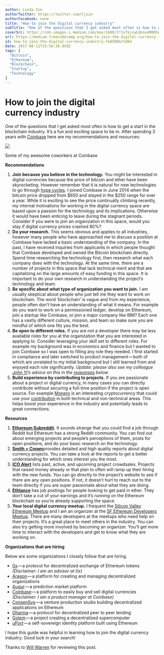 ```yaml
---
author: Linda Xie
authorTwitter: https://twitter.com/ljxie
authorFacebook: none
title: "How to join the digital currency industry"
subTitle: "One of the questions that I get asked most often is how to get a start in the blockchain industry. It’s a fun and exciting space to be in..."
coverSrc: https://cdn-images-1.medium.com/max/1600/1*IvTkjcwLQnnx4M005uZkfw@2x.jpeg
url: https://medium.freecodecamp.org/how-to-join-the-digital-currency-industry-fe8508bc5d64
id: how-to-join-the-digital-currency-industry-fe8508bc5d64
date: 2017-06-11T15:58:38.059Z
tags: [
  "Bitcoin",
  "Ethereum",
  "Blockchain",
  "Startup",
  "Technology"
]
---
```

# How to join the digital currency industry

One of the questions that I get asked most often is how to get a start in the blockchain industry. It’s a fun and exciting space to be in. After spending 3 years with [Coinbase](https://www.coinbase.com) here are my recommendations and resources:



![](https://cdn-images-1.medium.com/max/1600/1*IvTkjcwLQnnx4M005uZkfw@2x.jpeg)

Some of my awesome coworkers at Coinbase



**Recommendations**

1.  **Join because you believe in the technology.** You might be interested in digital currencies because the price of bitcoin and ether have been skyrocketing. However remember that it is natural for new technologies to go through [hype cycles](http://www.gartner.com/technology/research/methodologies/hype-cycle.jsp). I joined Coinbase in June 2014 when the bitcoin price dropped from $650 and stayed in the $250 range for over a year. While it is exciting to see the price continually climbing recently, my internal motivations for working in the digital currency space are based upon a passion for the technology and its implications. Otherwise it would have been enticing to leave during the stagnant periods. Consider if you were to join an organization in this space, would you stay if digital currency prices crashed 80%?
2.  **Do your research.** This seems obvious and applies to all industries, however many people who have approached me to discuss a position at Coinbase have lacked a basic understanding of the company. In the past, I have received inquiries from applicants in which people thought that Coinbase developed and owned the Bitcoin blockchain directly. Spend time researching the technology first, then research what each company does with the technology. At the same time, there are a number of projects in this space that lack technical merit and that are capitalizing on the large amounts of easy funding in this space. It is important to do your own research in understanding the project’s technology and team.
3.  **Be specific about what type of organization you want to join.** I am usually skeptical about people who just tell me they want to work on blockchain. The word ‘blockchain’ is vague and from my experience, people often don’t have an understanding of what it means. For example do you want to work on a permissioned ledger, develop on Ethereum, join a startup like Coinbase, or join a major company like IBM? Each one has a vastly different culture, mission, and team so make sure you are mindful of which one fits you the best.
4.  **Be open to different roles.** If you are not a developer there may be less available roles for you at the organization that you are interested in applying to. Consider leveraging your skill set to different roles. For example my background was in economics and finance but I wanted to join Coinbase so I was open to filling any role they needed. I first started in compliance and later switched to product management — both of which are unrelated to my initial background but I still learned from and enjoyed each role significantly. _Update: please also see my colleague_ [_John Yi_](https://medium.com/@johnyi275)_’s advice on this in the_ [_responses_](https://medium.com/@johnyi275/re-being-open-to-new-roles-youre-absolutely-right-51cb1f646829) _below._
5.  **Build experience by contributing to projects.** If you are passionate about a project or digital currency, in many cases you can directly contribute without securing a full-time position if the project is open source. For example [Monero](https://getmonero.org/get-started/contributing/) is an interesting cryptocurrency that could use your [contribution](https://getmonero.org/getting-started/contribute) in both technical and non-technical areas. This helps boost your experience in the industry and potentially leads to great connections.

**Resources**

1.  [**Ethereum Subreddit**](https://www.reddit.com/r/ethereum/)**.** It sounds strange that you could find a job through Reddit but Ethereum has a strong Reddit community. You can find out about emerging projects and people’s perceptions of them, posts for open positions, and do your basic research on the technology.
2.  [**Smith + Crown**](https://www.smithandcrown.com)provides detailed and high quality reports about digital currency projects. You can take a look at the reports to get a better understanding for which ones interest you the most.
3.  [**ICO Alert**](https://www.icoalert.com) lists past, active, and upcoming project crowdsales. Projects that raised money already or that plan to often will ramp up their hiring with the new funds. You can go directly to the project’s website to see if there are any open positions. If not, it doesn’t hurt to reach out to the team directly if you are super passionate about what they are doing.
4.  [**Ethlance**](https://ethlance.com) has job postings for people looking to get paid in ether. They don’t take a cut of your earnings and it’s running on the Ethereum blockchain so you’re already supporting the space.
5.  **Your local digital currency meetup.** I frequent the [Silicon Valley Ethereum Meetup](https://www.meetup.com/EthereumSiliconValley/) and I am an organizer at the [SF Ethereum Developers Meetup](https://www.meetup.com/SF-Ethereum-Developers/). There are many developers at the meetups who need help on their projects. It’s a great place to meet others in the industry. You can also try getting more involved by becoming an organizer. You’ll get more time to interact with the developers and get to know what they are working on.

**Organizations that are hiring**

Below are some organizations I closely follow that are hiring.

*   [0x](https://medium.com/0x-project/0x-is-laying-the-foundation-for-the-token-economy-eb2cc3b070d0) — a protocol for decentralized exchange of Ethereum tokens _(Disclaimer: I am an advisor at 0x)_
*   [Aragon](https://aragon.one/join/) — a platform for creating and managing decentralized organizations
*   [Augur](https://augur.net/careers.html) — a prediction market platform
*   [Coinbase](https://www.coinbase.com/careers) — a platform to easily buy and sell digital currencies _(Disclaimer: I am a product manager at Coinbase)_
*   [ConsenSys](https://consensys.net/open-positions/) — a venture production studio building decentralized applications on Ethereum
*   [Dharma](https://blog.dharma.io/introducing-dharma-a-decentralized-protocol-for-peer-to-peer-lending-9922964fa8c5) — a protocol for decentralized peer to peer lending
*   [Golem](https://golem.network/join.html) — a project creating a decentralized supercomputer
*   [uPort](https://angel.co/uport/jobs) — a self-sovereign identity platform built using Ethereum

I hope this guide was helpful in learning how to join the digital currency industry. Good luck in your search!

Thanks to [Will Warren](https://medium.com/u/2b16f05dc65e) for reviewing this post.








